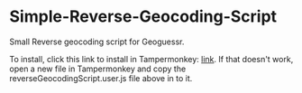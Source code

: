 # Simple-Reverse-Geocoding-Script
Small Reverse geocoding script for Geoguessr.

To install, click this link to install in Tampermonkey: [link](https://github.com/echandler/Simple-Reverse-Geocoding-Script/raw/main/reverseGeocodingScript.user.js). If that doesn't work, open a new file in Tampermonkey and copy the reverseGeocodingScript.user.js file above in to it.
